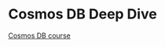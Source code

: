 # Cosmos DB Deep Dive

[Cosmos DB course](https://learn.acloud.guru/course/azure-cosmos-db-deep-dive/dashboard)
